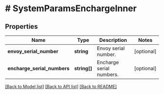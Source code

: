 # # SystemParamsEnchargeInner

## Properties

Name | Type | Description | Notes
------------ | ------------- | ------------- | -------------
**envoy_serial_number** | **string** | Envoy serial number. | [optional]
**encharge_serial_numbers** | **string[]** | Encharge serial numbers. | [optional]

[[Back to Model list]](../../README.md#models) [[Back to API list]](../../README.md#endpoints) [[Back to README]](../../README.md)
